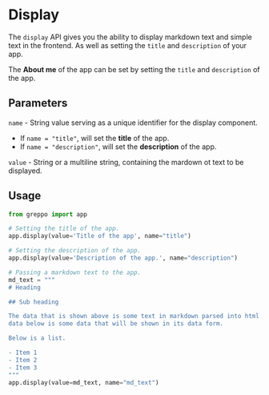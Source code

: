 # Display

The `display` API gives you the ability to display markdown text and simple text in the frontend. As well as setting the `title` and `description` of your app.

The **About me** of the app can be set by setting the `title` and `description` of the app.

## Parameters

`name` - String value serving as a unique identifier for the display component.

- If `name = "title"`, will set the **title** of the app.
- If `name = "description"`, will set the **description** of the app.

`value` - String or a multiline string, containing the mardown ot text to be displayed. 

## Usage

```python
from greppo import app

# Setting the title of the app.
app.display(value='Title of the app', name="title")

# Setting the description of the app.
app.display(value='Description of the app.', name="description")

# Passing a markdown text to the app.
md_text = """
# Heading

## Sub heading

The data that is shown above is some text in markdown parsed into html. The
data below is some data that will be shown in its data form.

Below is a list.

- Item 1
- Item 2
- Item 3
"""
app.display(value=md_text, name="md_text")
```
